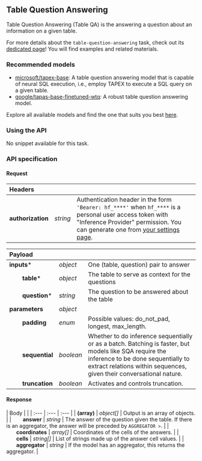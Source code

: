 <!---
This markdown file has been generated from a script. Please do not edit it directly.
For more details, check out:
- the `generate.ts` script: https://github.com/huggingface/hub-docs/blob/main/scripts/inference-providers/scripts/generate.ts
- the task template defining the sections in the page: https://github.com/huggingface/hub-docs/tree/main/scripts/inference-providers/templates/task/table-question-answering.handlebars
- the input jsonschema specifications used to generate the input markdown table: https://github.com/huggingface/huggingface.js/blob/main/packages/tasks/src/tasks/table-question-answering/spec/input.json
- the output jsonschema specifications used to generate the output markdown table: https://github.com/huggingface/huggingface.js/blob/main/packages/tasks/src/tasks/table-question-answering/spec/output.json
- the snippets used to generate the example:
  - curl: https://github.com/huggingface/huggingface.js/blob/main/packages/tasks/src/snippets/curl.ts
  - python: https://github.com/huggingface/huggingface.js/blob/main/packages/tasks/src/snippets/python.ts
  - javascript: https://github.com/huggingface/huggingface.js/blob/main/packages/tasks/src/snippets/js.ts
- the "tasks" content for recommended models: https://huggingface.co/api/tasks
--->

## Table Question Answering

Table Question Answering (Table QA) is the answering a question about an information on a given table.

<Tip>

For more details about the `table-question-answering` task, check out its [dedicated page](https://huggingface.co/tasks/table-question-answering)! You will find examples and related materials.

</Tip>

### Recommended models

- [microsoft/tapex-base](https://huggingface.co/microsoft/tapex-base): A table question answering model that is capable of neural SQL execution, i.e., employ TAPEX to execute a SQL query on a given table.
- [google/tapas-base-finetuned-wtq](https://huggingface.co/google/tapas-base-finetuned-wtq): A robust table question answering model.

Explore all available models and find the one that suits you best [here](https://huggingface.co/models?inference=warm&pipeline_tag=table-question-answering&sort=trending).

### Using the API


No snippet available for this task.



### API specification

#### Request

| Headers |   |    |
| :--- | :--- | :--- |
| **authorization** | _string_ | Authentication header in the form `'Bearer: hf_****'` when `hf_****` is a personal user access token with "Inference Provider" permission. You can generate one from [your settings page](https://huggingface.co/settings/tokens/new?ownUserPermissions=inference.serverless.write&tokenType=fineGrained). |


| Payload |  |  |
| :--- | :--- | :--- |
| **inputs*** | _object_ | One (table, question) pair to answer |
| **&nbsp;&nbsp;&nbsp;&nbsp;&nbsp;&nbsp;&nbsp;&nbsp;table*** | _object_ | The table to serve as context for the questions |
| **&nbsp;&nbsp;&nbsp;&nbsp;&nbsp;&nbsp;&nbsp;&nbsp;question*** | _string_ | The question to be answered about the table |
| **parameters** | _object_ |  |
| **&nbsp;&nbsp;&nbsp;&nbsp;&nbsp;&nbsp;&nbsp;&nbsp;padding** | _enum_ | Possible values: do_not_pad, longest, max_length. |
| **&nbsp;&nbsp;&nbsp;&nbsp;&nbsp;&nbsp;&nbsp;&nbsp;sequential** | _boolean_ | Whether to do inference sequentially or as a batch. Batching is faster, but models like SQA require the inference to be done sequentially to extract relations within sequences, given their conversational nature. |
| **&nbsp;&nbsp;&nbsp;&nbsp;&nbsp;&nbsp;&nbsp;&nbsp;truncation** | _boolean_ | Activates and controls truncation. |


#### Response

| Body |  |
| :--- | :--- | :--- |
| **(array)** | _object[]_ | Output is an array of objects. |
| **&nbsp;&nbsp;&nbsp;&nbsp;&nbsp;&nbsp;&nbsp;&nbsp;answer** | _string_ | The answer of the question given the table. If there is an aggregator, the answer will be preceded by `AGGREGATOR >`. |
| **&nbsp;&nbsp;&nbsp;&nbsp;&nbsp;&nbsp;&nbsp;&nbsp;coordinates** | _array[]_ | Coordinates of the cells of the answers. |
| **&nbsp;&nbsp;&nbsp;&nbsp;&nbsp;&nbsp;&nbsp;&nbsp;cells** | _string[]_ | List of strings made up of the answer cell values. |
| **&nbsp;&nbsp;&nbsp;&nbsp;&nbsp;&nbsp;&nbsp;&nbsp;aggregator** | _string_ | If the model has an aggregator, this returns the aggregator. |

